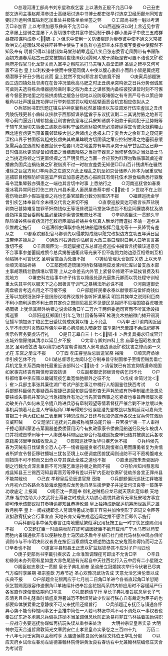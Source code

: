<!-- { "loadSidebar": true } -->
　　○总理河漕工部尚书刘东星称疾乞罢  上以漕务正殷不允舌□辛
　　○己丑吏部文选司主事赵邦清参进士高继垣讨选中书博士都吏张早讨选京卫经历鄜州同知吉弼讨升运判俱属钻刺乞加重处并极陈坐单坐签之弊
　　○工部尚书杨一魁以考满舌□辛加官  上以考绩加恩系彝典不允舌□辛
　　○山西巡按汪以时上言近见参官之章屡上缇骑之差屡下人皆切恨中使其寔中使见制于群小群小愚弄乎中使三五成群昼夜攒谋构成奏＜锍-釒＞但求中使用一关防诸棍即为赍奏彼中使不通文义常被欺哄又心迹暧昧常被挟吓甚至中使失于关防群小盗印空本任意填写奏援中使朦然不知及奉有  明旨只得以错就错如马堂孙朝辈远近传笑且张忠委官毛凤腾带有书房陈涵初方遇春系赵古元逆党被旗尉崔德缉获凤腾何人敢于纳叛是安可置不诘也又矿税两府差假官马化龙斩关而入富平之察院吊打马夫嚷入县堂击碎  圣谕之碑亭又何可置不诘也  皇上以利权委中使而中使寔同偶人中使以腹心委群小而群小皆是翼虎冠柄潜移于奸丑少贱若此而  皇上犹然不觉何耶言甚切直竟不报
　　○庚寅兵部题狭西三边四镇处处邻虏在在皆冲况值秋高马肥之时正丑虏承突鸣张之日兵分势弱诚属可虞则夫选将练兵缮器扼险乘时事之暇为柔土之谋修我内备枉彼狡谋皆时刻不可懈者今督臣酌地里之险易拱虏情之缓急分信地以设防既堵御之有专责严号令以策应俾粗角以壮声援且按功罪以行举刺信赏罚以昭劝惩擘画悉合机宜相应依拟从之
　　○兵部尚书田乐题辽镇左护神京曩称屹然雄镇顷以东征调发行伍空虗加之丑虏凭陵伤残更甚小酋紏众挟款于西那奴谋杀猛酋于东议抚议剿二三其说肘腋之地甚可寒心蓟门逼近几辅轸接全辽利害安危寔与辽兵安知诸虏不阳款于蓟阴犯于辽势既等于辅车念当切夫唇齿三虐款贡稍称宁谧然而豺狼何厌必须掺纵得宜令彼永就羁鞠山西北连套虏更当预备震邻延绥大创之后诸虏之忿报未已宁夏兵大之余群丑之窥伺更深松山界于甘固版筑粗完狡虏失其故巢睥睍方切固镇之策应控制甘肃之绝塞孤悬缓急需兵亟宜选练矧诸酋鼠伏于松套川海之地盖亦有年其承突于延宁甘固之区已非一日时值高秋更须堤备如城堡之当缮葺险隘之当扼守器具之当修整刍饷之当处备士马之当挑选将领之当更置侦探之当严明赏罚之当画一合应预为料理勿致临事疏虞迩者播酋负固兵连祸结兼之矿税借资不过一时权宜差委无知便□□山百计残虐所在骚然淮徐之巨寇方角□羊两浙之左道又兴此正理乱之机至如京营储养六师本为居重驭轻巡捕职目稽察防奸弭盗宜严俱宜加意遴选悉心振刷其有倚托伎术游食缁黄悉行驱散毋令混集辇毂亦弭患之一端也其言切中时事  上悉纳行之
　　○河南巡抚曾如春奏报冰雹异常同日打伤三府九州县禾麦人畜房屋昔蔡中郎＜锍-釒＞世权不在上则雹伤物此群小假旨擅虐之兆也乞委官踏勘分数分别赈济不报
　　○福建巡抚金学曾引疾乞体奉旨年余未得交代言之甚切不报
　　○直隶巡按吴达可极言长芦盐税剥商已甚势难复加罪革奸商钱似王等诳耸税监马堂张华违旨不相会同朦胧奏扰及纳级指挥袁应台委察私盐必至挟诈索骗惊散商灶不报
　　○辛卯阁臣沈一贯题久旱酷热诸谷焦枯疫疠流行乞敕府臣竭诚祈祷并令张真人醮龙行雨谨拟  圣谕一道参进伏惟裁定施行
　　○巡漕御史佴祺参临兑缺船运粮指挥吕逢兆等十一员降罚有差从之
　　○都察院题犯官马卿驯先以侵欺拟戍继以赃完改拟边方立功五年满日回卫带俸差操从之
　　○通政司右通政许弘纲言大政三事曰理财曰用人曰听言言甚激切不报
　　○壬辰阁臣沈一贯题屡接辽东总督巡抚巡按书揭皆言抚镇该道意见不合事事参差蓄疑成愤今总兵揭誓通衢此等光景不但不能戮力防边恐互相乖刺互相倾陷祸不可言伏乞  圣明留意亟为处置不报
　　○铸给管理太仓银库关防  上以天旱命顺天竭诚祈祷
　　○工部题修造琉璃河桥钦降银两应发涿州贮库以备支放本部主事胡瓒精壮勤慎堪以管理  上从之命差去内外官上紧督卒修建不许延挨冒费及科扰地方
　　○署吏科左给事中许子伟言以降级处邵光庭焦元卿而以罚处程守训轻重太失其平何以服天下之心因极言守训气之暴横法所必诛不报
　　○河南道御史周盘极言考选点用之不可缓不报
　　○户部题奸民秦永泰以献银诳马堂奸商钱似王等以加税诳张烨于是纷纷议地界议拨补各听奸谋屡渎  明旨其挨单之说则利巨商不利小商利运商不利土商其定价之既则见戕民不见便民见裕奸不见裕国狼吞虎噬流祸罔极  上犹信其额外纳银之说命征角□羊二万六千两俱委运司官而不听其添设指挥巡察
　　○郧阳巡抚郑国仕引年乞致仕因备陈采矿榷税变木抽船徵门摊开铜洞征播军饷加派丁粮民生日蹙忧劳成疾冀以悟  上不允乱
　　○丙申  王□谕内阁近因久旱不雨天时炎热朕昨偶尔中暑心胸烦葸头暗身软  庙享亲行恐晕踣不余成祀卿等传示各官务要虔洁行礼
　　○是日志皋自三十七＜锍-釒＞后复具揭求归或容舁出城外憎房纳其清凉以延旦夕不报
　　○太常寺卿刘四科上言  庙享在逼昭格宜虔恳乞  圣明改弦法  祖以绵宗祀内言朝讲阁员人寮考选边谪及矿税扰害之惨而弟一义尤在  东宫之册立不报
　　○丁酉  孝庄睿皇后忌辰遣官祭  裕陵
　　○顺天府丞徐申引疾乞休不允　　○川湖总督尃化龙闻讣乞守制奉旨守制固孝子至情但贼势垂亡兵机尤急关系西南倚托最重近该部科公＜锍-釒＞请留朕已有旨宜抑情遵命视国如家事完终丧有期慎毋哀毁妨误
　　○左副都御史郭继贤母病乞归不允
　　○户科都给事中李应策以畿辅荒疫乞垂宽恤弛额外之征不允
　　○戊戌  命简讨沈＜氵隺＞兵部主事张其廉往湖广考试户部主事江中楠行人胡国鉴往狭西考试
　　○兵部题科臣侯先春疑西兵报捷已逾回旬是后情形杳无声耗恐或有所牵制雇虑及畏忌要挟或失事机并军饷之当急措陇兵有功之当先赏皆西事之吃紧者也奉旨西师屡次报功破关齐八如何未见令捷八路进兵恐有牵制观望等情着督抚严催合剿不许怠缓以失事机兵饷着马止差人守等起角□羊毋得短少迟误陇澄先登敢战以报朝廷深可嘉尚先赏银三十两大红纻丝二表里用卞特思成而之日还与优叙仍宣示各汉土官兵俾其激励奋威歼贼
　　○又题浙江巡抚刘元霖报称哨获乌尾异船一只官役华夷一干人审得千摠毛国科蒙游击苐国器差委倭营用闲今有执政家康令倭酋觅船送归及先年被虏人口并将贼首季州等十一人绑送与科带回正罪合行福建巡抚查审归结其被虏民兵各取原籍亲邻里甲保结收管从之　　○郧阳巡抚李汝华引疾乞休不报
　　○兵科侯先春为灭贼有日伐谋贵全恐人心不一懦者逼遛贪者行私刚愎者自用而廉勇者复为贪懦者所妒宜令督臣移驻播城三犹各至境上以便调度困兽犹闻则设防不可不密枵腹难支则措饷不可不预而又出奇以夺其谋此全胜之道也不报
　　○直隶巡按朱吾弼因孙朝之行魏允贞深言重臣不可污蔑乞重惩孙朝之欺罔不报
　　○夺阶州知州蔡思和成县知县王三锡西河知县寗晋芳等俸有差以开矿内臣赵钦奏矿徒劫杀各宜正罪州县不能禁戢也
　　○己亥  孝穆皇后忌辰遣官祭  茂陵
　　○兵部题偏沅巡抚江铎塘报六月初六日各路合攻破海龙囤杨应龙势急自尽生擒伊妻子并逆堂何汉良等一鼓荡平功收底定  上报闻
　　○阁臣沈一贯题奉  御礼逆贼杨应龙已就天落此寔仰赖  天地洪庥  祖宗估助大小文武将士溽暑之时成此大功朕心嘉悦其赦宥无辜抚安地方事宜卿可传示该部议拟其奏特谕卿知且恭捧攸漏  皇上独持成断密运机筹历世跋扈之雄数月削平  皇上一闻戎捷即念人劳谓溽暑成功事非容易并加怜恻形于诏词又令臣等议拟赦宥抚安合行事宜直  天地长育父母生成远近闻之推不感注臣即传示施行
　　○兵科都给事中侯先春言江南地重赋繁俗浮民用抚按工臣一时丁忧乞速赐点用不报
　　○又题辽臣一时画易秋防在即可虞因抚臣不欲开载州广宁木马市以苟安而弛内备镇通欲开市以便耕牧息士马因此矛盾今李植已杜门候代马林张中鸣亦俱听调则市与不市明决此议者贵在按臣当察虏情之顺逆酌边势之安危而弗得持而可之舌□辛者也不报
　　○逮富平县知县王正志以矿监赵钦参其不应对子户马匹也
　　○庚子吏部尚书李戴引疾求去  上命准暂调理痊可即出不允舌□辛
　　○辛丑初昏刻未办列宿有星如盏大赤色尾迹有光起自中天往西北行入云中后有二小星随之
　　○阁臣赵志皋沈一贯题  皇长子典礼前奉  圣谕册立冠婚挨次举行今伏暑已尽爽气方临时享届期  祖宗鉴歆  万寿节近  圣心欢豫况武功告成  天意允洽乞涣伦音以成庆典不报
　　○户部题金花银两应于七月初二日角□羊进今各省直起角□羊愆期伏乞暂赐宽限容作速儧角□羊陆续补进奉旨金花银两系供内帑应用时不容缓延严行各省直作速催儧依期角□羊进
　　○礼部题请举行  皇长子典礼奉旨朕念皇长子气质清秀且典礼隆重时值盛夏溽暑诚恐不耐烦劳故少俟举行朕心自有裁定为臣子的也都要仰体朕爱重之意静俟不可又来扰阻还候旨行　　○兵部题辽东抚臣与镇通各怀异心势不能令释憾同事乞于会推中简任一人若马林张中鸿不可不调处以一事权者也奉旨辽东近多虏患总兵偏执违拗本当革调但念秋防正急易将非宜马林姑着策励供职一应战守务要巡抚协谋如再抗玩失误从重参来处治
　　大明神宗显皇帝实录
大明神宗范天合道哲肃敦简光文章武安仁止孝显皇帝实录卷之三百四十九
　　万历二十八年七月壬寅朔以孟秋时享  太庙遣侯陈良弼代侯徐文炜伯王学礼分献
　　○以应天府乡试命左春坊左谕德兼翰林院侍讲黄汝良右春坊右中允兼翰林院编修庄天合为考试官
